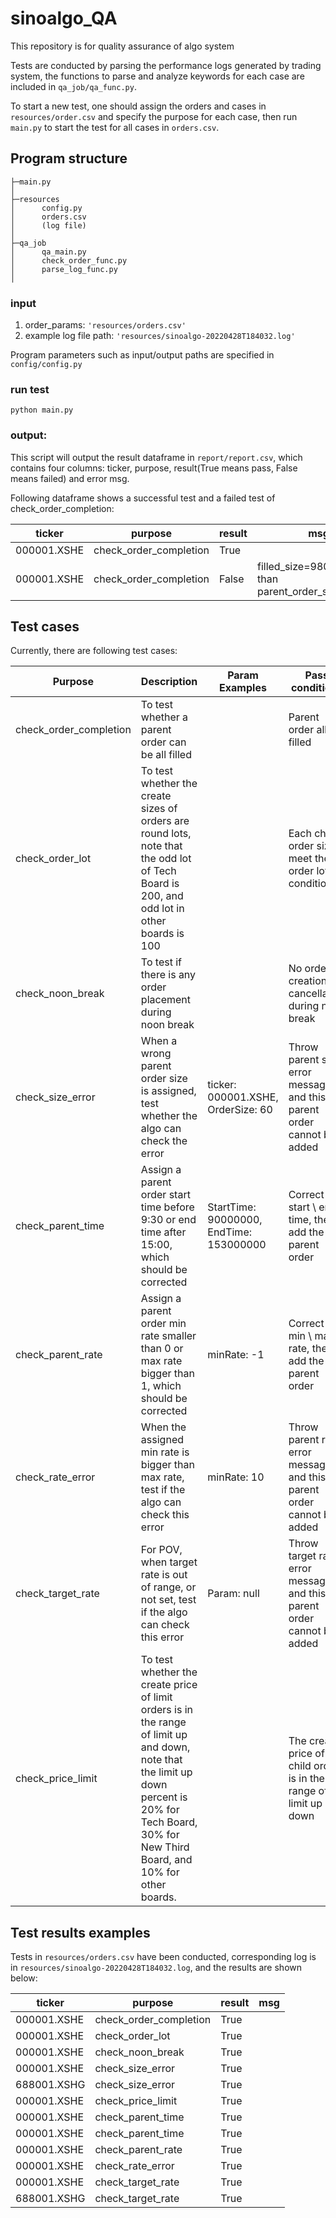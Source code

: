 # sinoalgo_QA

This repository is for quality assurance of algo system

Tests are conducted by parsing the performance logs generated by trading system, the functions to parse and analyze keywords for each case are included in `qa_job/qa_func.py`.

To start a new test, one should assign the orders and cases in `resources/order.csv` and specify the purpose for each case, then run `main.py` to start the test for all cases in `orders.csv`.

## Program structure
```
├─main.py
│ 
├─resources                 
│      config.py   
│      orders.csv   
│      (log file)   
│          
├─qa_job
│      qa_main.py 
│      check_order_func.py   
│      parse_log_func.py 
│
```
### input
1. order_params: `'resources/orders.csv'`
2. example log file path: `'resources/sinoalgo-20220428T184032.log'`

Program parameters such as input/output paths are specified in `config/config.py`

### run test
`python main.py`

### output:
This script will output the result dataframe in `report/report.csv`, which contains four columns: ticker, purpose, result(True means pass, False means failed) and error msg. 

Following dataframe shows a successful test and a failed test of check_order_completion:

| ticker       | purpose                 | result | msg                                                     |
|--------------|-------------------------|--------|---------------------------------------------------------|
| 000001.XSHE  | check_order_completion  | True   ||
| 000001.XSHE  | check_order_completion  | False  | filled_size=9800, smaller than parent_order_size=10000  |



## Test cases

Currently, there are following test cases:

| Purpose                | Description                                                                                                                                                                                          | Param Examples                           | Pass conditions                                                           |
|------------------------|------------------------------------------------------------------------------------------------------------------------------------------------------------------------------------------------------|------------------------------------------|---------------------------------------------------------------------------|
| check_order_completion | To test whether a parent order can be all filled                                                                                                                                                     |                                          | Parent order all filled                                                   |
| check_order_lot        | To test whether the create sizes of orders are round lots, note that the odd lot of Tech Board is 200, and odd lot in other boards is 100                                                            |                                          | Each child order size meet the order lot conditions                       |
| check_noon_break       | To test if there is any order placement during noon break                                                                                                                                            |                                          | No order creation or cancellation during noon break                       |
| check_size_error       | When a wrong parent order size is assigned, test whether the algo can check the error                                                                                                                | ticker: 000001.XSHE, OrderSize: 60       | Throw parent size error message, and this parent order cannot be added    |
| check_parent_time      | Assign a parent order start time before 9:30 or end time after 15:00, which should be corrected                                                                                                      | StartTime: 90000000,  EndTime: 153000000 | Correct the start \ end time, then add the parent order                   |
| check_parent_rate      | Assign a parent order min rate smaller than 0 or max rate bigger than 1, which should be corrected                                                                                                   | minRate: -1                              | Correct the min \ max rate, then add the parent order                     |
| check_rate_error       | When the assigned min rate is bigger than max rate, test if the algo can check this error                                                                                                            | minRate: 10                              | Throw parent rate error message, and this parent order cannot be added    |                 
| check_target_rate      | For POV, when target rate is out of range, or not set, test if the algo can check this error                                                                                                         | Param: null                              | Throw target rate error message, and this parent order cannot be added    |
| check_price_limit      | To test whether the create price of limit orders is in the range of limit up and down, note that the limit up down percent is 20% for Tech Board, 30% for New Third Board, and 10% for other boards. |                                          | The create price of all child orders is in the range of limit up and down |

## Test results examples

Tests in `resources/orders.csv` have been conducted, corresponding log is in `resources/sinoalgo-20220428T184032.log`, and the results are shown below:

| ticker       | purpose                | result | msg |
|--------------|------------------------|--------|-----|
| 000001.XSHE  | check_order_completion | True   |     |
| 000001.XSHE  | check_order_lot        | True   |     |
| 000001.XSHE  | check_noon_break       | True   |     |
| 000001.XSHE  | check_size_error       | True   |     |
| 688001.XSHG  | check_size_error       | True   |     |
| 000001.XSHE  | check_price_limit      | True   |     |
| 000001.XSHE  | check_parent_time      | True   |     |
| 000001.XSHE  | check_parent_time      | True   |     |
| 000001.XSHE  | check_parent_rate      | True   |     |
| 000001.XSHE  | check_rate_error       | True   |     |
| 000001.XSHE  | check_target_rate      | True   |     |
|  688001.XSHG | check_target_rate      | True   |     |
